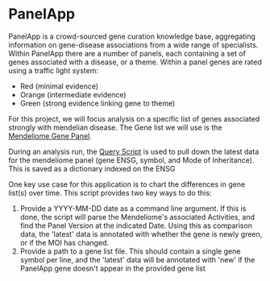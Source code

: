 # PanelApp 

PanelApp is a crowd-sourced gene curation knowledge base, aggregating information on gene-disease 
associations from a wide range of specialists. Within PanelApp there are a number of panels, each 
containing a set of genes associated with a disease, or a theme. Within a panel genes are rated using
a traffic light system:
* Red (minimal evidence)
* Orange (intermediate evidence)
* Green (strong evidence linking gene to theme)

For this project, we will focus analysis on a specific list of genes associated strongly with mendelian 
disease. The Gene list we will use is the [Mendeliome Gene Panel](https://panelapp.agha.umccr.org/panels/137/).

During an analysis run, the [Query Script](../reanalysis/query_panelapp.py) is used to pull down the latest data
for the mendeliome panel (gene ENSG, symbol, and Mode of Inheritance). This is saved as a dictionary indexed on
the ENSG

One key use case for this application is to chart the differences in gene list(s) over time. This script provides
two key ways to do this:

1. Provide a YYYY-MM-DD date as a command line argument. If this is done, the script will parse the Mendeliome's 
associated Activities, and find the Panel Version at the indicated Date. Using this as comparison data, the 'latest' 
data is annotated with whether the gene is newly green, or if the MOI has changed.
2. Provide a path to a gene list file. This should contain a single gene symbol per line, and the 'latest' data will
be annotated with 'new' if the PanelApp gene doesn't appear in the provided gene list